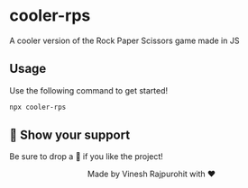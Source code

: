 # cooler-rps

A cooler version of the Rock Paper Scissors game made in JS

## Usage

Use the following command to get started!

```sh
npx cooler-rps
```

## 🙌 Show your support

Be sure to drop a 🌟 if you like the project!

<div align="center">Made by Vinesh Rajpurohit with ❤</div>
